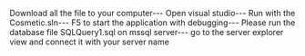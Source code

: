 Download all the file to your computer---
Open visual studio---
Run with the Cosmetic.sln---
F5 to start the application with debugging---
Please run the database file SQLQuery1.sql on mssql server---
go to the server explorer view and connect it with your server name
